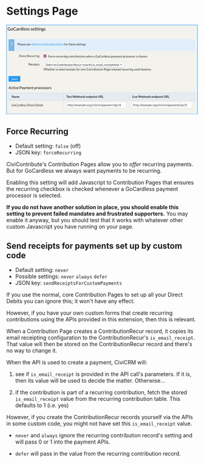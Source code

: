 # Settings Page

![Screnshot of settings page](../gc-settings.jpg)

## Force Recurring

- Default setting: `false` (off)
- JSON key: `forceRecurring`

CiviContribute's Contribution Pages allow you to *offer* recurring
payments. But for GoCardless we always want payments to be recurring.

Enabling this setting will add Javascript to Contribution Pages that
ensures the recurring checkbox is checked whenever a GoCardless payment
processor is selected.

**If you do not have another solution in place, you should enable this
setting to prevent failed mandates and frustrated supporters.** You may
enable it anyway, but you should test that it works with whatever other
custom Javascript you have running on your page.

## Send receipts for payments set up by custom code

- Default setting: `never`
- Possible settings: `never` `always` `defer`
- JSON key: `sendReceiptsForCustomPayments`

If you use the normal, core Contribution Pages to set up all your Direct
Debits you can ignore this; it won't have any effect.

However, if you have your own custom forms that create recurring
contributions using the APIs provided in this extension, then this is
relevant.

When a Contribution Page creates a ContributionRecur record, it copies its
email receipting configuration to the ContributionRecur's
`is_email_receipt`. That value will then be stored on the
ContributionRecur record and there's no way to change it.

When the API is used to create a payment, CiviCRM will:

1. see if `is_email_receipt` is provided in the API call's parameters. If
   it is, then its value will be used to decide the matter. Otherwise...

2. if the contribution is part of a recurring contribution, fetch the
   stored `is_email_receipt` value from the recurring contribution table.
   This defaults to 1 (i.e. yes)

However, if you create the ContributionRecur records yourself via the APIs
in some custom code, you might not have set this `is_email_receipt` value.

- `never` and `always` ignore the recurring contribution record's setting
  and will pass 0 or 1 into the payment APIs.

- `defer` will pass in the value from the recurring contribution record.
